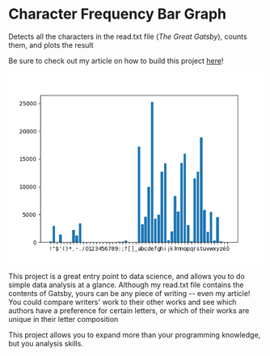 # Character Frequency Bar Graph

Detects all the characters in the read.txt file (*The Great Gatsby*), counts them, and plots the result

Be sure to check out my article on how to build this project [here]()!

<img src='/chars.png'>

This project is a great entry point to data science, and allows you to do simple data analysis at a glance. Although my read.txt file contains the contents of Gatsby, yours can be any piece of writing -- even my article! You could compare writers' work to their other works and see which authors have a preference for certain letters, or which of their works are unique in their letter composition

This project allows you to expand more than your programming knowledge, but you analysis skills.